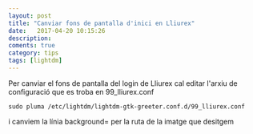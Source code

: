 ```yaml
---
layout: post
title: "Canviar fons de pantalla d'inici en Lliurex"
date:   2017-04-20 10:15:26
description:
coments: true
category: tips
tags: [lightdm]
---
```

Per canviar el fons de pantalla del login de Lliurex cal editar l'arxiu de configuració que es troba en 99_lliurex.conf

    sudo pluma /etc/lightdm/lightdm-gtk-greeter.conf.d/99_lliurex.conf

i canviem la línia background= per la ruta de la imatge que desitgem
